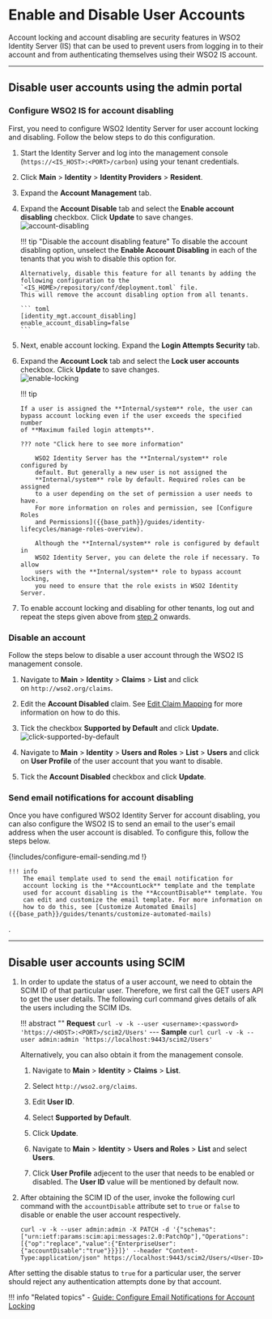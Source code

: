 # Enable and Disable User Accounts

Account locking and account disabling are security features in WSO2 Identity Server (IS) that can be used to prevent users from logging in to their account and from authenticating themselves using their WSO2 IS account.

----

## Disable user accounts using the admin portal

### Configure WSO2 IS for account disabling

First, you need to configure WSO2 Identity Server for user account
locking and disabling. Follow the below steps to do this configuration.

1.  Start the Identity Server and log into the management console (`https://<IS_HOST>:<PORT>/carbon`) using
    your tenant credentials.
2.  <a name = "accountdisabling"></a> Click **Main** > **Identity** > **Identity Providers** > **Resident**.
3.  Expand the **Account Management** tab.
4.  Expand the **Account Disable** tab and select the **Enable account disabling** checkbox. Click **Update** to save changes.  
	![account-disabling]({{base_path}}/assets/img/guides/account-disabling.png) 
    
    !!! tip "Disable the account disabling feature"
        To disable the account disabling option, unselect the **Enable
        Account Disabling** in each of the tenants that you wish to disable
        this option for.
    
        Alternatively, disable this feature for all tenants by adding the
        following configuration to the `<IS_HOME>/repository/conf/deployment.toml` file.
        This will remove the account disabling option from all tenants.

        ``` toml 
        [identity_mgt.account_disabling]
        enable_account_disabling=false
        ```
5.  Next, enable account locking. Expand the **Login Attempts Security** tab.
6.  Expand the **Account Lock** tab and select the **Lock user accounts** checkbox. Click **Update** to save changes.  
    ![enable-locking]({{base_path}}/assets/img/guides/enable-locking.png) 

    !!! tip
    
        If a user is assigned the **Internal/system** role, the user can
        bypass account locking even if the user exceeds the specified number
        of **Maximum failed login attempts**.
    
        ??? note "Click here to see more information"
    
            WSO2 Identity Server has the **Internal/system** role configured by
            default. But generally a new user is not assigned the
            **Internal/system** role by default. Required roles can be assigned
            to a user depending on the set of permission a user needs to have.
            For more information on roles and permission, see [Configure Roles
            and Permissions]({{base_path}}/guides/identity-lifecycles/manage-roles-overview).
    
            Although the **Internal/system** role is configured by default in
            WSO2 Identity Server, you can delete the role if necessary. To allow
            users with the **Internal/system** role to bypass account locking,
            you need to ensure that the role exists in WSO2 Identity Server.
    
7.  To enable account locking and disabling for other tenants, log out
    and repeat the steps given above from [step
    2](#accountdisabling) onwards.


### Disable an account

Follow the steps below to disable a user account through the WSO2 IS
management console.

1.  Navigate to **Main** > **Identity** > **Claims** > **List** and click on `http://wso2.org/claims`.

2.  Edit the **Account Disabled** claim. See [Edit Claim
    Mapping]({{base_path}}/guides/dialects/edit-claim-mapping/) for more information on how to do
    this.

3.  Tick the checkbox **Supported by Default** and click **Update.**  
    ![click-supported-by-default]({{base_path}}/assets/img/guides/click-supported-by-default.png) 
4.  Navigate to **Main** > **Identity** > **Users and Roles** > **List** > **Users** and click on
    **User Profile** of the user account that you want to disable.
5.  Tick the **Account Disabled** checkbox and click **Update**.  

### Send email notifications for account disabling

Once you have configured WSO2 Identity Server for account disabling, you
can also configure the WSO2 IS to send an email to the user's email
address when the user account is disabled. To configure this, follow the
steps below.  

{!includes/configure-email-sending.md !}

    !!! info
        The email template used to send the email notification for
        account locking is the **AccountLock** template and the template
        used for account disabling is the **AccountDisable** template. You
        can edit and customize the email template. For more information on
        how to do this, see [Customize Automated Emails]({{base_path}}/guides/tenants/customize-automated-mails)
.

---

## Disable user accounts using SCIM

1.	In order to update the status of a user account, we need to obtain the SCIM ID of that particular user. Therefore, we first call the GET users API to get the user details. The following curl command gives details of alk the users including the SCIM IDs. 

    !!! abstract ""
        **Request**
        ```
        curl -v -k --user <username>:<password> 'https://<HOST>:<PORT>/scim2/Users'
        ```
        ---
        **Sample**
        ```curl
        curl -v -k --user admin:admin 'https://localhost:9443/scim2/Users'
        ```

	Alternatively, you can also obtain it from the management console. 

	1.	Navigate to **Main** > **Identity** > **Claims** > **List**. 

	2.	Select `http://wso2.org/claims`. 

	3.	Edit **User ID**. 

	4.	Select **Supported by Default**. 

	5.	Click **Update**. 

	6.	Navigate to **Main** > **Identity** > **Users and Roles** > **List** and select **Users**. 

	7.	Click **User Profile** adjecent to the user that needs to be enabled or disabled. The **User ID** value will be mentioned by default now. 

2.	After obtaining the SCIM ID of the user, invoke the following curl command with the `accountDisable` attribute set to `true` or `false` to disable or enable the user account respectively.

	```curl 
	curl -v -k --user admin:admin -X PATCH -d '{"schemas":["urn:ietf:params:scim:api:messages:2.0:PatchOp"],"Operations":[{"op":"replace","value":{"EnterpriseUser":{"accountDisable":"true"}}}]}' --header "Content-Type:application/json" https://localhost:9443/scim2/Users/<User-ID>
	```

After setting the disable status to `true` for a particular user, the server should reject any authentication attempts done by that account.


!!! info "Related topics"
	- [Guide: Configure Email Notifications for Account Locking]({{base_path}}/guides/tenants/email-account-locking/)

